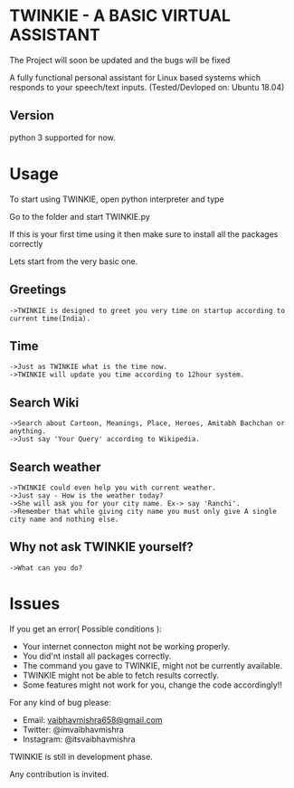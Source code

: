 TWINKIE - A BASIC VIRTUAL ASSISTANT
==============

The Project will soon be updated and the bugs will be fixed

A fully functional personal assistant for Linux based systems which responds to your speech/text inputs.
(Tested/Devloped on: Ubuntu 18.04)

Version
--------------

python 3 supported for now.


Usage
==============

To start using TWINKIE, open python interpreter and type
    
Go to the folder and start TWINKIE.py

If this is your first time using it then make sure to install all the packages correctly

Lets start from the very basic one.

Greetings
--------------
    ->TWINKIE is designed to greet you very time on startup according to current time(India).

Time
--------------

    ->Just as TWINKIE what is the time now.
    ->TWINKIE will update you time according to 12hour system.

Search Wiki
--------------

    ->Search about Cartoon, Meanings, Place, Heroes, Amitabh Bachchan or anything.
    ->Just say 'Your Query' according to Wikipedia.

Search weather
--------------

    ->TWINKIE could even help you with current weather.
    ->Just say - How is the weather today?
    ->She will ask you for your city name. Ex-> say 'Ranchi'.
    ->Remember that while giving city name you must only give A single city name and nothing else.

Why not ask TWINKIE yourself?
--------------
    ->What can you do?


Issues
==============

If you get an error( Possible conditions ):

- Your internet connecton might not be working properly.
- You did'nt install all packages correctly.
- The command you gave to TWINKIE, might not be currently available.
- TWINKIE might not be able to fetch results correctly.
- Some features might not work for you, change the code accordingly!!

For any kind of bug please:

- Email: vaibhavmishra658@gmail.com 
- Twitter: @imvaibhavmishra
- Instagram: @itsvaibhavmishra

TWINKIE is still in development phase.

Any contribution is invited. 

